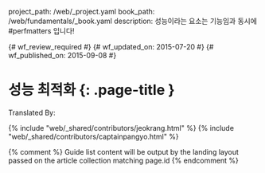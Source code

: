 project_path: /web/_project.yaml
book_path: /web/fundamentals/_book.yaml
description: 성능이라는 요소는 기능임과 동시에 #perfmatters 입니다!

{# wf_review_required #}
{# wf_updated_on: 2015-07-20 #}
{# wf_published_on: 2015-09-08 #}

# 성능 최적화 {: .page-title }



Translated By: 

{% include "web/_shared/contributors/jeokrang.html" %}
{% include "web/_shared/contributors/captainpangyo.html" %}



{% comment %}
Guide list content will be output by the landing layout passed on the article collection matching page.id
{% endcomment %}
